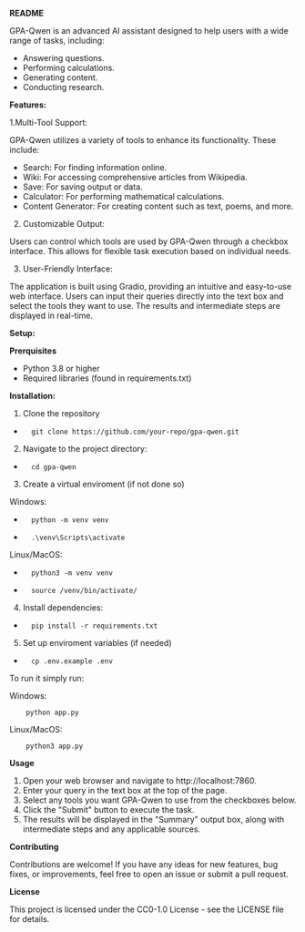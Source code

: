 **README**

GPA-Qwen is an advanced AI assistant designed to help users with a wide range of tasks, including:

- Answering questions.
- Performing calculations.
- Generating content.
- Conducting research.

**Features:**

1.Multi-Tool Support:

GPA-Qwen utilizes a variety of tools to enhance its functionality. These include:

- Search: For finding information online.
- Wiki: For accessing comprehensive articles from Wikipedia.
- Save: For saving output or data.
- Calculator: For performing mathematical calculations.
- Content Generator: For creating content such as text, poems, and more.

2. Customizable Output:
  
Users can control which tools are used by GPA-Qwen through a checkbox interface. This allows for flexible task execution based on individual needs.

3. User-Friendly Interface:

The application is built using Gradio, providing an intuitive and easy-to-use web interface. Users can input their queries directly into the text box and select the tools they want to use. The results and intermediate steps are displayed in real-time.


**Setup:**

**Prerquisites**

- Python 3.8 or higher
- Required libraries (found in requirements.txt)

**Installation:**

1. Clone the repository
- 		git clone https://github.com/your-repo/gpa-qwen.git
2. Navigate to the project directory:
- 		cd gpa-qwen
3. Create a virtual enviroment (if not done so)

Windows:
- 		python -m venv venv
- 		.\venv\Scripts\activate

Linux/MacOS:
- 		python3 -m venv venv
- 		source /venv/bin/activate/

4. Install dependencies:
- 		pip install -r requirements.txt
5. Set up enviroment variables (if needed)
- 		cp .env.example .env

To run it simply run:

Windows:

		python app.py

Linux/MacOS:

		python3 app.py

**Usage**

1. Open your web browser and navigate to http://localhost:7860.
2. Enter your query in the text box at the top of the page.
3. Select any tools you want GPA-Qwen to use from the checkboxes below.
4. Click the "Submit" button to execute the task.
5. The results will be displayed in the "Summary" output box, along with intermediate steps and any applicable sources.

**Contributing**

Contributions are welcome! If you have any ideas for new features, bug fixes, or improvements, feel free to open an issue or submit a pull request.

**License**

This project is licensed under the CC0-1.0 License - see the LICENSE file for details.
